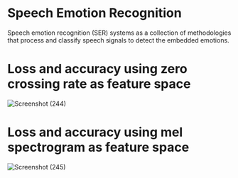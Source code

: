 # Speech Emotion Recognition
Speech emotion recognition (SER) systems as a collection of methodologies that process and classify speech signals to detect the embedded emotions.
# Loss and accuracy using zero crossing rate as feature space
![Screenshot (244)](https://user-images.githubusercontent.com/48591637/125935490-bfcb6134-63bf-4940-8e13-7527283d3660.png)
# Loss and accuracy using mel spectrogram as feature space
![Screenshot (245)](https://user-images.githubusercontent.com/48591637/125935848-a7b876ad-62d2-4df3-bf87-938524be03d9.png)
